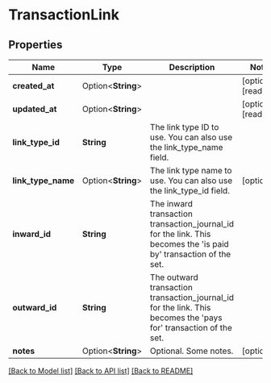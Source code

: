 # TransactionLink

## Properties

Name | Type | Description | Notes
------------ | ------------- | ------------- | -------------
**created_at** | Option<**String**> |  | [optional][readonly]
**updated_at** | Option<**String**> |  | [optional][readonly]
**link_type_id** | **String** | The link type ID to use. You can also use the link_type_name field. | 
**link_type_name** | Option<**String**> | The link type name to use. You can also use the link_type_id field. | [optional]
**inward_id** | **String** | The inward transaction transaction_journal_id for the link. This becomes the 'is paid by' transaction of the set. | 
**outward_id** | **String** | The outward transaction transaction_journal_id for the link. This becomes the 'pays for' transaction of the set. | 
**notes** | Option<**String**> | Optional. Some notes. | [optional]

[[Back to Model list]](../README.md#documentation-for-models) [[Back to API list]](../README.md#documentation-for-api-endpoints) [[Back to README]](../README.md)


